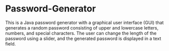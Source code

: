 # Password-Generator
This is a Java password generator with a graphical user interface (GUI) that generates a random password consisting of upper and lowercase letters, numbers, and special characters. The user can change the length of the password using a slider, and the generated password is displayed in a text field.
